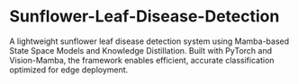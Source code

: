 # Sunflower-Leaf-Disease-Detection
A lightweight sunflower leaf disease detection system using Mamba-based State Space Models and Knowledge Distillation. Built with PyTorch and Vision-Mamba, the framework enables efficient, accurate classification optimized for edge deployment.
